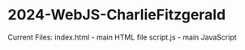 # 2024-WebJS-CharlieFitzgerald

Current Files:
index.html - main HTML file
script.js - main JavaScript
